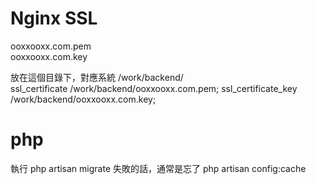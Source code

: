 # Nginx SSL
ooxxooxx.com.pem  
ooxxooxx.com.key  

放在這個目錄下，對應系統 /work/backend/  
ssl_certificate    /work/backend/ooxxooxx.com.pem;
ssl_certificate_key    /work/backend/ooxxooxx.com.key;

# php
執行 php artisan migrate 失敗的話，通常是忘了 php artisan config:cache

